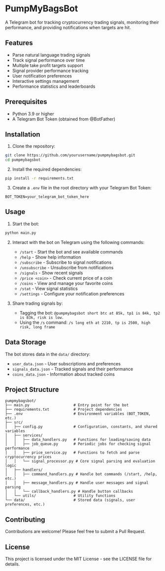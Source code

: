 # PumpMyBagsBot

A Telegram bot for tracking cryptocurrency trading signals, monitoring their performance, and providing notifications when targets are hit.

## Features

- Parse natural language trading signals
- Track signal performance over time
- Multiple take profit targets support
- Signal provider performance tracking
- User notification preferences
- Interactive settings management
- Performance statistics and leaderboards

## Prerequisites

- Python 3.9 or higher
- A Telegram Bot Token (obtained from @BotFather)

## Installation

1. Clone the repository:
```bash
git clone https://github.com/yourusername/pumpmybagsbot.git
cd pumpmybagsbot
```

2. Install the required dependencies:
```bash
pip install -r requirements.txt
```

3. Create a `.env` file in the root directory with your Telegram Bot Token:
```
BOT_TOKEN=your_telegram_bot_token_here
```

## Usage

1. Start the bot:
```bash
python main.py
```

2. Interact with the bot on Telegram using the following commands:
   - `/start` - Start the bot and see available commands
   - `/help` - Show help information
   - `/subscribe` - Subscribe to signal notifications
   - `/unsubscribe` - Unsubscribe from notifications
   - `/signals` - Show recent signals
   - `/price <coin>` - Check current price of a coin
   - `/coins` - View and manage your favorite coins
   - `/stat` - View signal statistics
   - `/settings` - Configure your notification preferences

3. Share trading signals by:
   - Tagging the bot: `@pumpmybagsbot short btc at 85k, tp1 is 84k, tp2 is 83k, risk is low.`
   - Using the `/s` command: `/s long eth at 2210, tp is 2500, high risk, long frame`

## Data Storage

The bot stores data in the `data/` directory:
- `user_data.json` - User subscriptions and preferences
- `signals_data.json` - Tracked signals and their performance
- `coins_data.json` - Information about tracked coins

## Project Structure

```
pumpmybagsbot/
├── main.py                    # Entry point for the bot
├── requirements.txt           # Project dependencies
├── .env                       # Environment variables (BOT_TOKEN, etc.)
├── src/
│   ├── config.py              # Configuration, constants, and shared variables
│   ├── services/
│   │   ├── data_handlers.py   # Functions for loading/saving data
│   │   ├── job_queue.py       # Periodic jobs for checking signal performance
│   │   ├── price_service.py   # Functions to fetch and parse cryptocurrency prices
│   │   └── signal_processor.py # Core signal parsing and evaluation logic
│   ├── handlers/
│   │   ├── command_handlers.py # Handle bot commands (/start, /help, etc.)
│   │   ├── message_handlers.py # Handle user messages and signal parsing
│   │   └── callback_handlers.py # Handle button callbacks
│   └── utils/                 # Utility functions
└── data/                      # Stored data (signals, user preferences, etc.)
```

## Contributing

Contributions are welcome! Please feel free to submit a Pull Request.

## License

This project is licensed under the MIT License - see the LICENSE file for details. 
